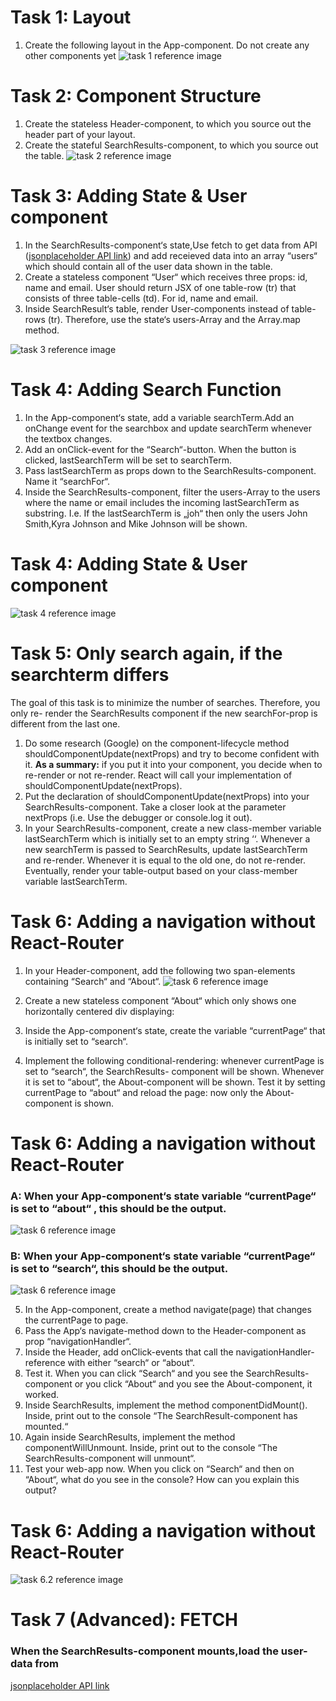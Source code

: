 # Task 1: Layout

1. Create the following layout in the App-component. Do not create any other components yet
![task 1 reference image](reference-images/task1.jpg)


# Task 2: Component Structure

1. Create the stateless Header-component, to which you source out the header part of your layout.
2. Create the stateful SearchResults-component, to which you source out the table.
![task 2 reference image](reference-images/task2.jpg)


# Task 3: Adding State & User component

1. In the SearchResults-component‘s state,Use fetch to get data from API ([jsonplaceholder API link](https://jsonplaceholder.typicode.com/users)) and add receieved data into an array “users“ which should contain all of the user data shown in the table.
2. Create a stateless component “User“ which receives three props: id, name and email. User should return JSX of one table-row (tr) that consists of three table-cells (td). For id, name and email.
3. Inside SearchResult‘s table, render User-components instead of table-rows (tr). Therefore, use the state‘s users-Array and the Array.map method.

![task 3 reference image](reference-images/task3.jpg)

# Task 4: Adding Search Function

1. In the App-component‘s state, add a variable searchTerm.Add an onChange event for the searchbox and update  searchTerm whenever the textbox changes.
2. Add an onClick-event for the “Search“-button. When the button is clicked, lastSearchTerm will be set to searchTerm.
3. Pass lastSearchTerm as props down to the SearchResults-component. Name it “searchFor“.
4. Inside the SearchResults-component, filter the users-Array to the users where the name or email includes the incoming lastSearchTerm as substring. I.e. If the lastSearchTerm is „joh“ then only the users John Smith,Kyra Johnson and Mike Johnson will be shown.


# Task 4: Adding State & User component
![task 4 reference image](reference-images/task4.jpg)

# Task 5: Only search again, if the searchterm differs

The goal of this task is to minimize the number of searches. Therefore, you only re-
render the SearchResults component if the new searchFor-prop is different from the
last one.

1. Do some research (Google) on the component-lifecycle method
    shouldComponentUpdate(nextProps) and try to become confident with it.
    **As a summary:** if you put it into your component, you decide when to re-render
    or not re-render. React will call your implementation of
    shouldComponentUpdate(nextProps).
2. Put the declaration of shouldComponentUpdate(nextProps) into your
    SearchResults-component. Take a closer look at the parameter nextProps (i.e.
    Use the debugger or console.log it out).
3. In your SearchResults-component, create a new class-member variable
    lastSearchTerm which is initially set to an empty string ‘‘. Whenever a new
    searchTerm is passed to SearchResults, update lastSearchTerm and re-render.
    Whenever it is equal to the old one, do not re-render. Eventually, render your
    table-output based on your class-member variable lastSearchTerm.


# Task 6: Adding a navigation without React-Router

1. In your Header-component, add the following two span-elements containing “Search“ and “About“.
![task 6 reference image](reference-images/task6.1.jpg)
2. Create a new stateless component “About“ which only shows one horizontally centered div displaying:

3. Inside the App-component‘s state, create the variable “currentPage“ that is initially set to “search“.
4. Implement the following conditional-rendering: whenever currentPage is set to “search“, the SearchResults- component will be shown. Whenever it is set to “about“, the About-component will be shown. Test it by setting currentPage to “about“ and reload the page: now only the About-component is shown.

# Task 6: Adding a navigation without React-Router

### A: When your App-component‘s state variable “currentPage“ is set to **“about“** , this should be the output.
![task 6 reference image](reference-images/task6.jpg)

### B: When your App-component‘s state variable “currentPage“ is set to **“search“,** this should be the output.
![task 6 reference image](reference-images/task6.1.jpg)


5. In the App-component, create a method navigate(page) that changes the currentPage
    to page.
6. Pass the App‘s navigate-method down to the Header-component as prop
    “navigationHandler“.
7. Inside the Header, add onClick-events that call the navigationHandler-reference with
    either “search“ or “about“.
8. Test it. When you can click “Search“ and you see the SearchResults-component or you
    click “About“ and you see the About-component, it worked.
9. Inside SearchResults, implement the method componentDidMount(). Inside, print out
    to the console “The SearchResult-component has mounted.“
10. Again inside SearchResults, implement the method componentWillUnmount. Inside,
    print out to the console “The SearchResults-component will unmount“.
11. Test your web-app now. When you click on “Search“ and then on “About“, what do you
    see in the console? How can you explain this output?

# Task 6: Adding a navigation without React-Router
![task 6.2 reference image](reference-images/task61.jpg)

# Task 7 (Advanced): FETCH 
### When the SearchResults-component mounts,load the user-data from

[jsonplaceholder API link](https://jsonplaceholder.typicode.com/users)



